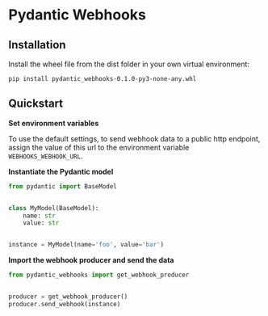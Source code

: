 # Pydantic Webhooks

## Installation

Install the wheel file from the dist folder in your own virtual environment:

`pip install pydantic_webhooks-0.1.0-py3-none-any.whl`


## Quickstart

**Set environment variables**

To use the default settings, to send webhook data to a public http endpoint, assign the
value of this url to the environment variable `WEBHOOKS_WEBHOOK_URL`.

**Instantiate the Pydantic model**

```python
from pydantic import BaseModel


class MyModel(BaseModel):
    name: str
    value: str


instance = MyModel(name='foo', value='bar')
```

**Import the webhook producer and send the data**

```python
from pydantic_webhooks import get_webhook_producer


producer = get_webhook_producer()
producer.send_webhook(instance)
```
